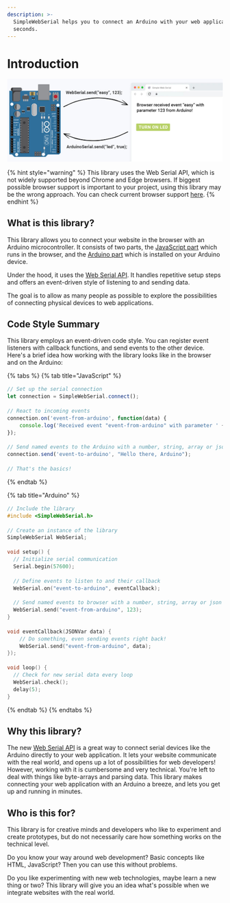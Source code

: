 ```yaml
---
description: >-
  SimpleWebSerial helps you to connect an Arduino with your web application, in
  seconds.
---
```


# Introduction

![](.gitbook/assets/titelbild-v4.jpg)

{% hint style="warning" %}
This library uses the Web Serial API, which is not widely supported beyond Chrome and Edge browsers. If biggest possible browser support is important to your project, using this library may be the wrong approach. You can check current browser support [here](https://caniuse.com/web-serial).
{% endhint %}

## What is this library?

This library allows you to connect your website in the browser with an Arduino microcontroller. It consists of two parts, the [JavaScript part](https://github.com/fmgrafikdesign/SimpleWebSerialJS) which runs in the browser, and the [Arduino part](https://github.com/fmgrafikdesign/simplewebserial-arduino-library) which is installed on your Arduino device.

Under the hood, it uses the [Web Serial API](https://wicg.github.io/serial/). It handles repetitive setup steps and offers an event-driven style of listening to and sending data.

The goal is to allow as many people as possible to explore the possibilities of connecting physical devices to web applications.

## Code Style Summary

This library employs an event-driven code style. You can register event listeners with callback functions, and send events to the other device. Here's a brief idea how working with the library looks like in the browser and on the Arduino:

{% tabs %}
{% tab title="JavaScript" %}
```javascript
// Set up the serial connection
let connection = SimpleWebSerial.connect();

// React to incoming events
connection.on('event-from-arduino', function(data) {
    console.log('Received event "event-from-arduino" with parameter ' + data)
});

// Send named events to the Arduino with a number, string, array or json object
connection.send('event-to-arduino', "Hello there, Arduino");

// That's the basics!
```
{% endtab %}

{% tab title="Arduino" %}
```c
// Include the library
#include <SimpleWebSerial.h>

// Create an instance of the library
SimpleWebSerial WebSerial;

void setup() {
  // Initialize serial communication
  Serial.begin(57600);
  
  // Define events to listen to and their callback
  WebSerial.on("event-to-arduino", eventCallback); 
  
  // Send named events to browser with a number, string, array or json object
  WebSerial.send("event-from-arduino", 123);
}

void eventCallback(JSONVar data) {
    // Do something, even sending events right back!
    WebSerial.send("event-from-arduino", data);
});

void loop() {
  // Check for new serial data every loop
  WebSerial.check();
  delay(5);
}
```
{% endtab %}
{% endtabs %}

## Why this library?

The new [Web Serial API](https://wicg.github.io/serial/) is a great way to connect serial devices like the Arduino directly to your web application. It lets your website communicate with the real world, and opens up a lot of possibilities for web developers! However, working with it is cumbersome and very technical. You're left to deal with things like byte-arrays and parsing data. This library makes connecting your web application with an Arduino a breeze, and lets you get up and running in minutes.

## Who is this for?

This library is for creative minds and developers who like to experiment and create prototypes, but do not necessarily care how something works on the technical level.

Do you know your way around web development? Basic concepts like HTML, JavaScript? Then you can use this without problems.

Do you like experimenting with new web technologies, maybe learn a new thing or two? This library will give you an idea what's possible when we integrate websites with the real world.
